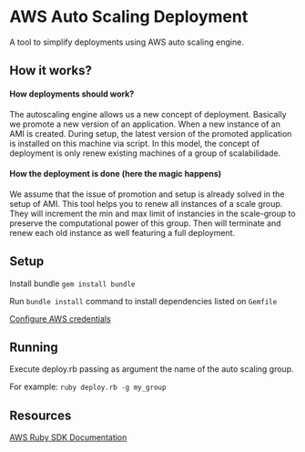 # AWS Auto Scaling Deployment

A tool to simplify deployments using AWS auto scaling engine.

## How it works?

#### How deployments should work? 
The autoscaling engine allows us a new concept of deployment. 
Basically we promote a new version of an application. When a new instance of an AMI is created. During setup, the latest version of the promoted application is installed on this machine via script.
In this model, the concept of deployment is only renew existing machines of a group of scalabilidade.

#### How the deployment is done (here the magic happens)
We assume that the issue of promotion and setup is already solved in the setup of AMI.
This tool helps you to renew all instances of a scale group.
They will increment the min and max limit of instancies in the scale-group to preserve the computational power of this group. Then will terminate and renew each old instance as well featuring a full deployment.

## Setup
Install bundle `gem install bundle`

Run `bundle install` command to install dependencies listed on `Gemfile`

[Configure AWS credentials](http://docs.aws.amazon.com/AWSSdkDocsRuby/latest/DeveloperGuide/ruby-dg-setup.html#set-up-creds)

## Running
Execute deploy.rb passing as argument the name of the auto scaling group. 

For example:
`ruby deploy.rb -g my_group`

## Resources
[AWS Ruby SDK Documentation](http://docs.aws.amazon.com/AWSRubySDK/latest/_index.html)
